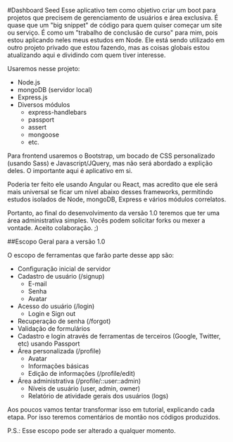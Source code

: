 #Dashboard Seed
Esse aplicativo tem como objetivo criar um boot para projetos que precisem de gerenciamento de usuários e área exclusiva. É quase que um "big snippet" de código para quem quiser começar um site ou serviço. É como um "trabalho de conclusão de curso" para mim, pois estou aplicando neles meus estudos em Node. Ele está sendo utilizado em outro projeto privado que estou fazendo, mas as coisas globais estou atualizando aqui e dividindo com quem tiver interesse.

Usaremos nesse projeto:
* Node.js
* mongoDB (servidor local)
* Express.js
* Diversos módulos
  * express-handlebars
  * passport
  * assert
  * mongoose
  * etc.

Para frontend usaremos o Bootstrap, um bocado de CSS personalizado (usando Sass) e Javascript/JQuery, mas não será abordado a explição deles. O importante aqui é aplicativo em si.

Poderia ter feito ele usando Angular ou React, mas acredito que ele será mais universal se ficar um nível abaixo desses frameworks, permitindo estudos isolados de Node, mongoDB, Express e vários módulos correlatos.

Portanto, ao final do desenvolvimento da versão 1.0 teremos que ter uma área administrativa simples. Vocês podem solicitar forks ou mexer a vontade. Aceito colaboração. ;)

##Escopo Geral para a versão 1.0

O escopo de ferramentas que farão parte desse app são:
* Configuração inicial de servidor
* Cadastro de usuário (/signup)
  * E-mail
  * Senha
  * Avatar
* Acesso do usuário (/login)
  * Login e Sign out
* Recuperação de senha (/forgot)
* Validação de formulários
* Cadastro e login através de ferramentas de terceiros (Google, Twitter, etc) usando Passport
* Área personalizada (/profile)
  * Avatar
  * Informações básicas
  * Edição de informações (/profile/edit)
* Área administrativa (/profile/::user::admin)
  * Níveis de usuário (user, admin, owner)
  * Relatório de atividade gerais dos usuários (logs)

Aos poucos vamos tentar transformar isso em tutorial, explicando cada etapa. Por isso teremos comentários de montão nos códigos produzidos.

P.S.: Esse escopo pode ser alterado a qualquer momento.
